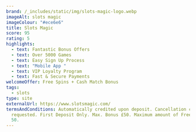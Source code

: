 ```yaml
---
brand: /_includes/static/img/slots-magic-logo.webp
imageAlt: slots magic
imageColour: "#ece6e6"
title: Slots Magic
score: 95
rating: 5
highlights:
  - text: Fantastic Bonus Offers
  - text: Over 5000 Games
  - text: Easy Sign Up Process
  - text: "Mobile App "
  - text: VIP Loyalty Program
  - text: Fast & Secure Payments
welcomeOffer: Free Spins + Cash Match Bonus
tags:
  - slots
type: site
externalUrl: https://www.slotsmagic.com/
termsAndConditions: Automatically credited upon deposit. Cancellation can be
  requested. First Deposit Only. Max. Bonus £50. Maximum amount of Free Spins is
  50.
---
```

